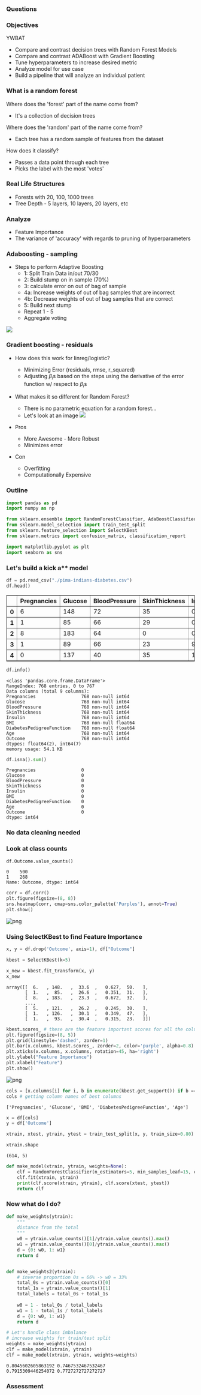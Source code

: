 
### Questions

### Objectives
YWBAT
- Compare and contrast decision trees with Random Forest Models
- Compare and contrast ADABoost with Gradient Boosting
- Tune hyperparameters to increase desired metric
- Analyze model for use case
- Build a pipeline that will analyze an individual patient

### What is a random forest

Where does the 'forest' part of the name come from?
- It's a collection of decision trees


Where does the 'random' part of the name come from?
- Each tree has a random sample of features from the dataset

How does it classify?
- Passes a data point through each tree
- Picks the label with the most 'votes'


### Real Life Structures
- Forests with 20, 100, 1000 trees
- Tree Depth - 5 layers, 10 layers, 20 layers, etc


### Analyze 
- Feature Importance
- The variance of 'accuracy' with regards to pruning of hyperparameters

### Adaboosting - sampling
- Steps to perform Adaptive Boosting
    - 1: Split Train Data in/out 70/30
    - 2: Build stump on in sample (70%)
    - 3: calculate error on out of bag of sample
    - 4a: Increase weights of out of bag samples that are incorrect
    - 4b: Decrease weights of out of bag samples that are correct
    - 5: Build next stump
    - Repeat 1 - 5
    - Aggregate voting 
    
    
![](images/adaboost.jpg)



### Gradient boosting - residuals
- How does this work for linreg/logistic? 
    - Minimizing Error (residuals, rmse, r_squared)
    - Adjusting $\beta_i$s based on the steps using the derivative of the error function w/ respect to $\beta_i$s

- What makes it so different for Random Forest? 
    - There is no parametric equation for a random forest...
    - Let's look at an image
    ![](images/gradboost.png)
    
    
- Pros
    - More Awesome - More Robust 
    - Minimizes error 
- Con
    - Overfitting 
    - Computationally Expensive 

### Outline


```python
import pandas as pd
import numpy as np

from sklearn.ensemble import RandomForestClassifier, AdaBoostClassifier, GradientBoostingClassifier
from sklearn.model_selection import train_test_split
from sklearn.feature_selection import SelectKBest
from sklearn.metrics import confusion_matrix, classification_report

import matplotlib.pyplot as plt
import seaborn as sns
```

### Let's build a kick a** model


```python
df = pd.read_csv("./pima-indians-diabetes.csv")
df.head()
```




<div>
<style scoped>
    .dataframe tbody tr th:only-of-type {
        vertical-align: middle;
    }

    .dataframe tbody tr th {
        vertical-align: top;
    }

    .dataframe thead th {
        text-align: right;
    }
</style>
<table border="1" class="dataframe">
  <thead>
    <tr style="text-align: right;">
      <th></th>
      <th>Pregnancies</th>
      <th>Glucose</th>
      <th>BloodPressure</th>
      <th>SkinThickness</th>
      <th>Insulin</th>
      <th>BMI</th>
      <th>DiabetesPedigreeFunction</th>
      <th>Age</th>
      <th>Outcome</th>
    </tr>
  </thead>
  <tbody>
    <tr>
      <th>0</th>
      <td>6</td>
      <td>148</td>
      <td>72</td>
      <td>35</td>
      <td>0</td>
      <td>33.6</td>
      <td>0.627</td>
      <td>50</td>
      <td>1</td>
    </tr>
    <tr>
      <th>1</th>
      <td>1</td>
      <td>85</td>
      <td>66</td>
      <td>29</td>
      <td>0</td>
      <td>26.6</td>
      <td>0.351</td>
      <td>31</td>
      <td>0</td>
    </tr>
    <tr>
      <th>2</th>
      <td>8</td>
      <td>183</td>
      <td>64</td>
      <td>0</td>
      <td>0</td>
      <td>23.3</td>
      <td>0.672</td>
      <td>32</td>
      <td>1</td>
    </tr>
    <tr>
      <th>3</th>
      <td>1</td>
      <td>89</td>
      <td>66</td>
      <td>23</td>
      <td>94</td>
      <td>28.1</td>
      <td>0.167</td>
      <td>21</td>
      <td>0</td>
    </tr>
    <tr>
      <th>4</th>
      <td>0</td>
      <td>137</td>
      <td>40</td>
      <td>35</td>
      <td>168</td>
      <td>43.1</td>
      <td>2.288</td>
      <td>33</td>
      <td>1</td>
    </tr>
  </tbody>
</table>
</div>




```python
df.info()
```

    <class 'pandas.core.frame.DataFrame'>
    RangeIndex: 768 entries, 0 to 767
    Data columns (total 9 columns):
    Pregnancies                 768 non-null int64
    Glucose                     768 non-null int64
    BloodPressure               768 non-null int64
    SkinThickness               768 non-null int64
    Insulin                     768 non-null int64
    BMI                         768 non-null float64
    DiabetesPedigreeFunction    768 non-null float64
    Age                         768 non-null int64
    Outcome                     768 non-null int64
    dtypes: float64(2), int64(7)
    memory usage: 54.1 KB



```python
df.isna().sum()
```




    Pregnancies                 0
    Glucose                     0
    BloodPressure               0
    SkinThickness               0
    Insulin                     0
    BMI                         0
    DiabetesPedigreeFunction    0
    Age                         0
    Outcome                     0
    dtype: int64



### No data cleaning needed

### Look at class counts


```python
df.Outcome.value_counts()
```




    0    500
    1    268
    Name: Outcome, dtype: int64




```python
corr = df.corr()
plt.figure(figsize=(8, 8))
sns.heatmap(corr, cmap=sns.color_palette('Purples'), annot=True)
plt.show()
```


![png](lesson-plan_files/lesson-plan_13_0.png)


### Using SelectKBest to find Feature Importance


```python
x, y = df.drop('Outcome', axis=1), df["Outcome"]
```


```python
kbest = SelectKBest(k=5)
```


```python
x_new = kbest.fit_transform(x, y)
x_new
```




    array([[  6.   , 148.   ,  33.6  ,   0.627,  50.   ],
           [  1.   ,  85.   ,  26.6  ,   0.351,  31.   ],
           [  8.   , 183.   ,  23.3  ,   0.672,  32.   ],
           ...,
           [  5.   , 121.   ,  26.2  ,   0.245,  30.   ],
           [  1.   , 126.   ,  30.1  ,   0.349,  47.   ],
           [  1.   ,  93.   ,  30.4  ,   0.315,  23.   ]])




```python
kbest.scores_ # these are the feature important scores for all the columns
plt.figure(figsize=(8, 5))
plt.grid(linestyle='dashed', zorder=1)
plt.bar(x.columns, kbest.scores_, zorder=2, color='purple', alpha=0.8)
plt.xticks(x.columns, x.columns, rotation=45, ha='right')
plt.ylabel("Feature Importance")
plt.xlabel("Feature")
plt.show()
```


![png](lesson-plan_files/lesson-plan_18_0.png)



```python
cols = [x.columns[i] for i, b in enumerate(kbest.get_support()) if b == True]
cols # getting column names of best columns
```




    ['Pregnancies', 'Glucose', 'BMI', 'DiabetesPedigreeFunction', 'Age']




```python
x = df[cols]
y = df['Outcome']
```


```python
xtrain, xtest, ytrain, ytest = train_test_split(x, y, train_size=0.80)
```


```python
xtrain.shape
```




    (614, 5)




```python
def make_model(xtrain, ytrain, weights=None):
    clf = RandomForestClassifier(n_estimators=5, min_samples_leaf=15, class_weight=weights)
    clf.fit(xtrain, ytrain)
    print(clf.score(xtrain, ytrain), clf.score(xtest, ytest))
    return clf
```

### Now what do I do? 


```python
def make_weights(ytrain):
    """
    distance from the total
    """
    w0 = ytrain.value_counts()[1]/ytrain.value_counts().max()
    w1 = ytrain.value_counts()[0]/ytrain.value_counts().max()
    d = {0: w0, 1: w1}
    return d


def make_weights2(ytrain):
    # inverse proportion 0s = 66% -> w0 = 33%
    total_0s = ytrain.value_counts()[0]
    total_1s = ytrain.value_counts()[1]
    total_labels = total_0s + total_1s
    
    w0 = 1 - total_0s / total_labels
    w1 = 1 - total_1s / total_labels
    d = {0: w0, 1: w1}
    return d
```


```python
# Let's handle class imbalance
# increase weights for train/test split
weights = make_weights(ytrain)
clf = make_model(xtrain, ytrain)
clf = make_model(xtrain, ytrain, weights=weights)
```

    0.8045602605863192 0.7467532467532467
    0.7915309446254072 0.7727272727272727


### Assessment


```python

```


```python

```
